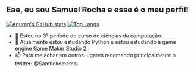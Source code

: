 ## Eae, eu sou Samuel Rocha e esse é o meu perfil!

[![Anurag's GitHub stats](https://github-readme-stats.vercel.app/api?username=Samtlokomemo&theme=aura_dark&show_icons=true&count_private=true)](https://github.com/anuraghazra/github-readme-stats)
[![Top Langs](https://github-readme-stats.vercel.app/api/top-langs/?username=Samtlokomemo&layout=compact&theme=aura_dark)](https://github.com/anuraghazra/github-readme-stats)

- 👀 Estou no 3° período do curso de ciências da computação.
- 🌱 Atualmente estou estudando Python e estou estudando a game engine Game Maker Studio 2.
- 📫 Para me achar em outros lugares recomendo principalmente o twitter: @Samtlokomemo.



<!---
Samtlokomemo/Samtlokomemo is a ✨ special ✨ repository because its `README.md` (this file) appears on your GitHub profile.
You can click the Preview link to take a look at your changes.
--->
